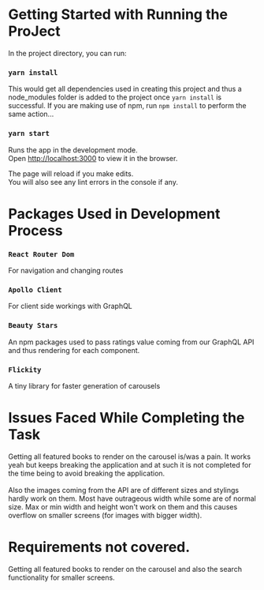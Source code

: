 # Getting Started with Running the ProJect

In the project directory, you can run:

### `yarn install`

This would get all dependencies used in creating this project and thus a node_modules folder is added to the project once `yarn install` is successful. If you are making use of npm, run `npm install` to perform the same action...

### `yarn start`

Runs the app in the development mode.\
Open [http://localhost:3000](http://localhost:3000) to view it in the browser.

The page will reload if you make edits.\
You will also see any lint errors in the console if any.

# Packages Used in Development Process

### `React Router Dom`

For navigation and changing routes

### `Apollo Client`

For client side workings with GraphQL

### `Beauty Stars`

An npm packages used to pass ratings value coming from our GraphQL API and thus rendering for each component.

### `Flickity`

A tiny library for faster generation of carousels

# Issues Faced While Completing the Task

Getting all featured books to render on the carousel is/was a pain. It works yeah but keeps breaking the application and at such it is not completed for the time being to avoid breaking the application.
<br> <br>
Also the images coming from the API are of different sizes and stylings hardly work on them. Most have outrageous width while some are of normal size. Max or min width and height won't work on them and this causes overflow on smaller screens (for images with bigger width).

# Requirements not covered.

Getting all featured books to render on the carousel and also the search functionality for smaller screens.
